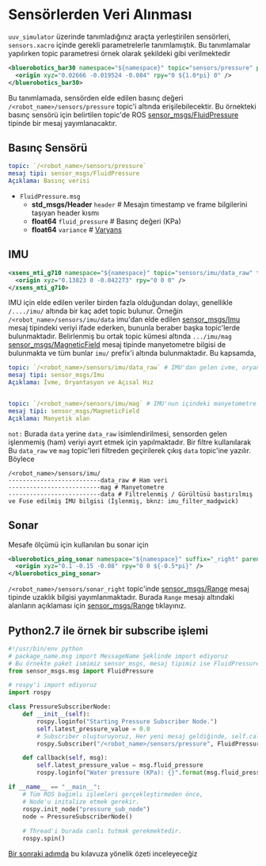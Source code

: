 # Sensörlerden Veri Alınması
`uuv_simulator` üzerinde tanımladığınız araçta yerleştirilen sensörleri, `sensors.xacro` içinde gerekli parametrelerle tanımlamıştık. Bu tanımlamalar yapılırken topic parametresi örnek olarak şekildeki gibi verilmektedir

```xml
<bluerobotics_bar30 namespace="${namespace}" topic="sensors/pressure" parent_link="${namespace}/base_link" suffix="">
  <origin xyz="0.02666 -0.019524 -0.084" rpy="0 ${1.0*pi} 0" />
</bluerobotics_bar30>
```

Bu tanımlamada, sensörden elde edilen basınç değeri `/<robot_name>/sensors/pressure` topic'i altında erişilebilecektir. Bu örnekteki basınç sensörü için belirtilen topic'de ROS [sensor_msgs/FluidPressure](http://docs.ros.org/en/melodic/api/sensor_msgs/html/msg/FluidPressure.html) tipinde bir mesaj yayımlanacaktır.

## Basınç Sensörü
```yml
topic: `/<robot_name>/sensors/pressure`
mesaj tipi: sensor_msgs/FluidPressure
Açıklama: Basınç verisi
```
 - `FluidPressure.msg`
   - **std_msgs/Header** `header` # Mesajın timestamp ve frame bilgilerini taşıyan header kısmı
   - **float64** `fluid_pressure` # Basınç değeri (KPa)
   - **float64** `variance` # [Varyans](https://tr.wikipedia.org/wiki/Varyans)

## IMU
```xml
<xsens_mti_g710 namespace="${namespace}" topic="sensors/imu/data_raw" topic_mag="sensors/imu/mag" parent_link="${namespace}/base_link">
  <origin xyz="0.13823 0 -0.042273" rpy="0 0 0" />
</xsens_mti_g710>
```
IMU için elde edilen veriler birden fazla olduğundan dolayı, genellikle `/..../imu/` altında bir kaç adet topic bulunur. Örneğin `/<robot_name>/sensors/imu/data` imu'dan elde edilen [sensor_msgs/Imu](http://docs.ros.org/en/melodic/api/sensor_msgs/html/msg/Imu.html) mesaj tipindeki veriyi ifade ederken, bununla beraber başka topic'lerde bulunmaktadır. Belirlenmiş bu ortak topic kümesi altında `.../imu/mag` [sensor_msgs/MagneticField](http://docs.ros.org/en/melodic/api/sensor_msgs/html/msg/MagneticField.html) mesaj tipinde manyetometre bilgisi de bulunmakta ve tüm bunlar `imu/` prefix'i altında bulunmaktadır. Bu kapsamda, 
```yml
topic: `/<robot_name>/sensors/imu/data_raw` # IMU'dan gelen ivme, oryantasyon ve açısal hız bilgisi
mesaj tipi: sensor_msgs/Imu
Açıklama: İvme, Oryantasyon ve Açısal Hız


topic: `/<robot_name>/sensors/imu/mag` # IMU'nun içindeki manyetometre tarafından okunan manyetik alan bilgisi
mesaj tipi: sensor_msgs/MagneticField
Açıklama: Manyetik alan
```
 `not:` Burada `data` yerine `data_raw` isimlendirilmesi, sensorden gelen işlenmemiş (ham) veriyi ayırt etmek için yapılmaktadır. Bir filtre kullanılarak Bu `data_raw` ve `mag` topic'leri filtreden geçirilerek çıkış `data` topic'ine yazılır.
 Böylece
 
 ```
/<robot_name>/sensors/imu/
--------------------------data_raw # Ham veri
--------------------------mag # Manyetometre
--------------------------data # Filtrelenmiş / Gürültüsü bastırılmış ve Fuse edilmiş IMU bilgisi (İşlenmiş, bknz: imu_filter_madgwick)
```


## Sonar
Mesafe ölçümü için kullanılan bu sonar için 
```xml
<bluerobotics_ping_sonar namespace="${namespace}" suffix="_right" parent_link="${namespace}/base_link" topic="sensors/sonar_right">
  <origin xyz="0.1 -0.15 -0.08" rpy="0 0 ${-0.5*pi}" />
</bluerobotics_ping_sonar>
```
`/<robot_name>/sensors/sonar_right` topic'inde [sensor_msgs/Range](http://docs.ros.org/en/melodic/api/sensor_msgs/html/msg/Range.html) mesaj tipinde uzaklık bilgisi yayımlanmaktadır. Burada `Range` mesajı altındaki alanların açıklaması için [sensor_msgs/Range](http://docs.ros.org/en/melodic/api/sensor_msgs/html/msg/Range.html) tıklayınız.


## Python2.7 ile örnek bir subscribe işlemi
```py
#!/usr/bin/env python
# package_name.msg import MessageName Şeklinde import ediyoruz
# Bu örnekte paket ismimiz sensor_msgs, mesaj tipimiz ise FluidPressure
from sensor_msgs.msg import FluidPressure

# rospy'i import ediyoruz
import rospy

class PressureSubscriberNode:
    def __init__(self):
        rospy.loginfo("Starting Pressure Subscriber Node.")
        self.latest_pressure_value = 0.0
        # Subscriber oluşturuyoruz, Her yeni mesaj geldiğinde, self.callback fonksiyonu çalışacak 
        rospy.Subscriber("/<robot_name>/sensors/pressure", FluidPressure, self.callback)

    def callback(self, msg):
        self.latest_pressure_value = msg.fluid_pressure
        rospy.loginfo("Water pressure (KPa): {}".format(msg.fluid_pressure))

if __name__ == "__main__":
    # Tüm ROS bağımlı işlemleri gerçekleştirmeden önce, 
    # Node'u initalize etmek gerekir.
    rospy.init_node("pressure_sub_node")
    node = PressureSubscriberNode()
    
    # Thread'i burada canlı tutmak gerekmektedir.
    rospy.spin()
```

[Bir sonraki adımda](summary.md) bu kılavuza yönelik özeti inceleyeceğiz
